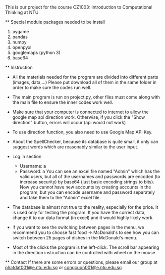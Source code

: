 This is our project for the course CZ1003: Introduction to Computational Thinking at NTU

** Special module packages needed to be install
1) pygame
2) pandas
3) numpy
4) openpyxl
4) googlemaps (python 3)
5) base64

** Instruction

* All the materials needed for the program are divided into different parts (images, data,...)
Please put download all of them in the same folder in order to make sure the codes run well.
- The main program is run on project.py, other files must come along with the main file to ensure the inner
codes work well.

- Make sure that your computer is connected to internet to allow the google map api direction work. Otherwise,
if you click the "Show direction" button, errors will occur (api would not work)

- To use direction function, you also need to use Google Map API Key.

- About the SpellChecker, because its database is quite small, it only can suggest words which are reasonably similar
to the user input.

- Log in section:
	+ Username: a
	+ Password: a
  You can see an excel file named "Admin" which has the valid users, but all of the usernames and passwords are
encoded (to increase security) by base64 (just basic encoding strings to bits).
 Now you cannot have new accounts by creating accounts in the program, but you can encode username and password
separately and take them to the "Admin" excel file.

- The database is almost not true to the reality, especially for the price. It is used only for testing the program.
If you have the correct data, change it to our data format (in excel) and it would highly likely work.

- If you want to see the switching between pages in the menu, we recommend you to choose fast food -> McDonald's
to see how you can switch between 25 pages of dishes in the McDonald's menu.

- Most of the clicks the program is the left-click. The scroll bar appearing in the direction instruction can be
controlled with wheel on the mouse.

** Contact
If there are some errors or questions, please email our group at phatdat001@e.ntu.edu.sg or congcuon001@e.ntu.edu.sg


